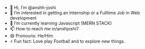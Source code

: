 - 👋 Hi, I’m @anshh-joshi
- 👀 I’m interested in getting an Internship or a Fulltime Job in Web development 
- 🌱 I’m currently learning Javascript (MERN STACK) 
- 📫 How to reach me in/anshjoshi7
- 😄 Pronouns: He/Him
- ⚡ Fun fact: Love play Football and to explore new things. 

<!---
anshh-joshi/anshh-joshi is a ✨ special ✨ repository because its `README.md` (this file) appears on your GitHub profile.
You can click the Preview link to take a look at your changes.
--->
